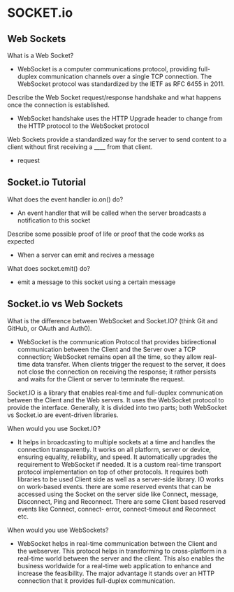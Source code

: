 # SOCKET.io

## Web Sockets

What is a Web Socket?

- WebSocket is a computer communications protocol, providing full-duplex communication channels over a single TCP connection. The WebSocket protocol was standardized by the IETF as RFC 6455 in 2011.

Describe the Web Socket request/response handshake and what happens once the connection is established.

- WebSocket handshake uses the HTTP Upgrade header to change from the HTTP protocol to the WebSocket protocol


Web Sockets provide a standardized way for the server to send content to a client without first receiving a ____ from that client.

- request


## Socket.io Tutorial

What does the event handler io.on() do?

- An event handler that will be called when the server broadcasts a notification to this socket


Describe some possible proof of life or proof that the code works as expected

- When a server can emit and recives a message


What does socket.emit() do?

 - emit a message to this socket using a certain message


## Socket.io vs Web Sockets

What is the difference between WebSocket and Socket.IO? (think Git and GitHub, or OAuth and Auth0).

- WebSocket is the communication Protocol that provides bidirectional communication between the Client and the Server over a TCP connection; WebSocket remains open all the time, so they allow real-time data transfer. When clients trigger the request to the server, it does not close the connection on receiving the response; it rather persists and waits for the Client or server to terminate the request.

Socket.IO is a library that enables real-time and full-duplex communication between the Client and the Web servers. It uses the WebSocket protocol to provide the interface. Generally, it is divided into two parts; both WebSocket vs Socket.io are event-driven libraries.


When would you use Socket.IO?

- It helps in broadcasting to multiple sockets at a time and handles the connection transparently.
It works on all platform, server or device, ensuring equality, reliability, and speed.
It automatically upgrades the requirement to WebSocket if needed.
It is a custom real-time transport protocol implementation on top of other protocols.
It requires both libraries to be used Client side as well as a server-side library.
IO works on work-based events. there are some reserved events that can be accessed using the Socket on the server side like Connect, message, Disconnect, Ping and Reconnect.
There are some Client based reserved events like Connect, connect- error, connect-timeout and Reconnect etc.


When would you use WebSockets?

- WebSocket helps in real-time communication between the Client and the webserver.
This protocol helps in transforming to cross-platform in a real-time world between the server and the client.
This also enables the business worldwide for a real-time web application to enhance and increase the feasibility.
The major advantage it stands over an HTTP connection that it provides full-duplex communication.